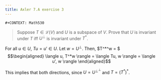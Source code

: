 ```yaml
---
title: Axler 7.A exercise 3
---
```


```{=org}
#+CONTEXT: Math530
```
> Suppose $T \in  \mathcal{L}(V)$ and $U$ is a subspace of $V$. Prove
> that $U$ is invariant under $T$ iff $U^\bot$ is invariant under $T^*$.

For all $u \in  U$, $Tu = u' \in  U$. Let $w = U^\perp$. Then, \$T^\*^w
= \$ $$\begin{aligned}
 \langle u, T^*w \rangle = \langle Tu, w \rangle = \langle u', w \rangle
\end{aligned}$$

This implies that both directions, since $U = U^{\perp ^\perp }$ and
$T = (T^*)^*$.
